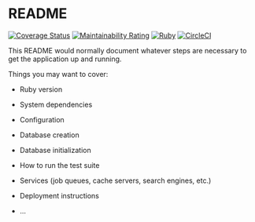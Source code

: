 # README

[![Coverage Status](https://coveralls.io/repos/github/katoy/sample-app/badge.svg?branch=main)](https://coveralls.io/github/katoy/sample-app?branch=main)
[![Maintainability Rating](https://sonarcloud.io/api/project_badges/measure?project=katoy_sample-app&metric=sqale_rating)](https://sonarcloud.io/dashboard?id=katoy_sample-app)
[![Ruby](https://github.com/katoy/sample-app/actions/workflows/ruby.yml/badge.svg)](https://github.com/katoy/sample-app/actions/workflows/ruby.yml)
[![CircleCI](https://circleci.com/gh/katoy/sample-app/tree/main.svg?style=svg)](https://circleci.com/gh/katoy/sample-app/tree/main)

This README would normally document whatever steps are necessary to get the
application up and running.

Things you may want to cover:

* Ruby version

* System dependencies

* Configuration

* Database creation

* Database initialization

* How to run the test suite

* Services (job queues, cache servers, search engines, etc.)

* Deployment instructions

* ...
